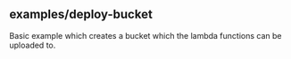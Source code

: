## examples/deploy-bucket

Basic example which creates a bucket which the lambda functions can be uploaded to.
